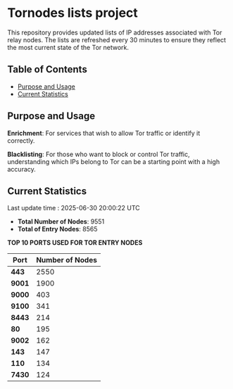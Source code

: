 # Tornodes lists project

This repository provides updated lists of IP addresses associated with Tor relay nodes. The lists are refreshed every 30 minutes to ensure they reflect the most current state of the Tor network.

## Table of Contents

- [Purpose and Usage](#purpose-and-usage)
- [Current Statistics](#current-statistics)


## Purpose and Usage

**Enrichment**: For services that wish to allow Tor traffic or identify it correctly.

**Blacklisting**: For those who want to block or control Tor traffic, understanding which IPs belong to Tor can be a starting point with a high accuracy.

## Current Statistics

Last update time : 2025-06-30 20:00:22 UTC

- **Total Number of Nodes**: 9551
- **Total of Entry Nodes**: 8565

**TOP 10 PORTS USED FOR TOR ENTRY NODES**

| **Port** | **Number of Nodes** |
|------|-----------------|
| **443**   | 2550  |
| **9001**   | 1900  |
| **9000**   | 403  |
| **9100**   | 341  |
| **8443**   | 214  |
| **80**   | 195  |
| **9002**   | 162  |
| **143**   | 147  |
| **110**   | 134  |
| **7430**   | 124  |

